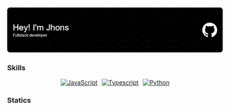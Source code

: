 ![Header](./assets/github-header-image.png)

### Skills

<div style="display:flex; justify-content:center;">
  <div style="margin: 0px 5px;">
    <a href="https://developer.mozilla.org/en-US/docs/Web/JavaScript" target="_blank" rel="noreferrer"><img src="https://upload.wikimedia.org/wikipedia/commons/thumb/6/6a/JavaScript-logo.png/800px-JavaScript-logo.png" width="36" height="36" alt="JavaScript" /></a>
  </div>

  <div style="margin: 0px 5px;">
    <a href="https://www.typescriptlang.org/" target="_blank" rel="noreferrer"><img src="https://upload.wikimedia.org/wikipedia/commons/thumb/4/4c/Typescript_logo_2020.svg/2048px-Typescript_logo_2020.svg.png" width="36" height="36" alt="Typescript" /></a>
  </div>

  <div style="margin: 0px 5px;">
    <a href="https://www.python.org/" target="_blank" rel="noreferrer"><img src="https://upload.wikimedia.org/wikipedia/commons/thumb/c/c3/Python-logo-notext.svg/1869px-Python-logo-notext.svg.png" width="36" height="36" alt="Python" /></a>
  </div>
</div>

### Statics

<!-- <div id="header" align="center" style="width:100%; display:flex;  background-color:red">
  <img src="https://github-readme-stats.vercel.app/api?username=codespace21&include_all_commits=true&count_private=true&show_icons=true&theme=dark" alt="my Github Stats"/>

  <img src="https://github-readme-stats.vercel.app/api/top-langs/?username=anuraghazra&layout=compact"/>
</div> -->

<div id="header" align="center">
  <img src="https://komarev.com/ghpvc/?username=codespace21&style=flat-square&color=blue" alt="" />
</div>
